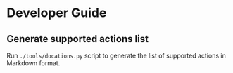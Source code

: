 # Developer Guide

## Generate supported actions list

Run `./tools/docations.py` script to generate the list of supported actions in Markdown format.
